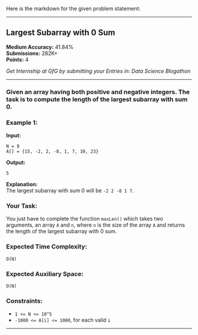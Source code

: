 Here is the markdown for the given problem statement:

---

## Largest Subarray with 0 Sum

**Medium Accuracy:** 41.84%  
**Submissions:** 282K+  
**Points:** 4  

*Get Internship at GfG by submitting your Entries in: Data Science Blogathon*

---

### Given an array having both positive and negative integers. The task is to compute the length of the largest subarray with sum 0.

### Example 1:

**Input:**  
```
N = 8
A[] = {15, -2, 2, -8, 1, 7, 10, 23}
```

**Output:**  
```
5
```

**Explanation:**  
The largest subarray with sum 0 will be `-2 2 -8 1 7`.

### Your Task:
You just have to complete the function `maxLen()` which takes two arguments, an array `A` and `n`, where `n` is the size of the array `A` and returns the length of the largest subarray with 0 sum.

### Expected Time Complexity: 
```
O(N)
```

### Expected Auxiliary Space: 
```
O(N)
```

### Constraints:
- `1 <= N <= 10^5`
- `-1000 <= A[i] <= 1000`, for each valid `i`

---

